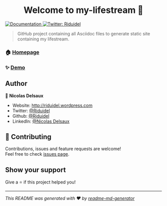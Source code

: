 <h1 align="center">Welcome to my-lifestream 👋</h1>
<p>
  <a href="https://github.com/Riduidel/lifestream" target="_blank">
    <img alt="Documentation" src="https://img.shields.io/badge/documentation-yes-brightgreen.svg" />
  </a>
  <a href="https://twitter.com/Riduidel" target="_blank">
    <img alt="Twitter: Riduidel" src="https://img.shields.io/twitter/follow/Riduidel.svg?style=social" />
  </a>
</p>

> GitHub project containing all Asciidoc files to generate static site containing my lifestream.

### 🏠 [Homepage](http://nicolas.delsaux.free.fr/lifestream/)

### ✨ [Demo](http://nicolas.delsaux.free.fr/lifestream/)

## Author

👤 **Nicolas Delsaux**

* Website: http://riduidel.wordpress.com
* Twitter: [@Riduidel](https://twitter.com/Riduidel)
* Github: [@Riduidel](https://github.com/Riduidel)
* LinkedIn: [@Nicolas Delsaux](https://linkedin.com/in/nicolasdelsaux)

## 🤝 Contributing

Contributions, issues and feature requests are welcome!<br />Feel free to check [issues page](https://github.com/Riduidel/lifestream/issues). 

## Show your support

Give a ⭐️ if this project helped you!

***
_This README was generated with ❤️ by [readme-md-generator](https://github.com/kefranabg/readme-md-generator)_